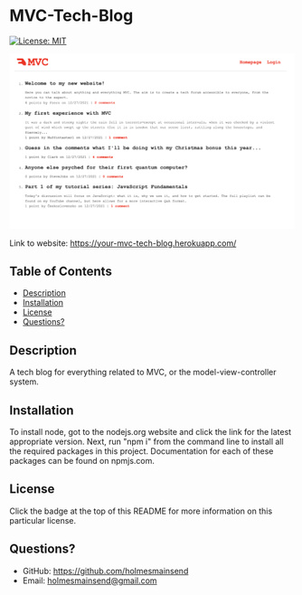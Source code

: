 # MVC-Tech-Blog

[![License: MIT](https://img.shields.io/badge/License-MIT-yellow.svg)](https://opensource.org/licenses/MIT)

![Screenshot of Website](public/MVC_capture.png)

Link to website: https://your-mvc-tech-blog.herokuapp.com/

  ## Table of Contents
  * [Description](#description)
  * [Installation](#installation)
  * [License](#license)
  * [Questions?](#questions?)


## Description
A tech blog for everything related to MVC, or the model-view-controller system.

## Installation
  To install node, got to the nodejs.org website and click the link for the latest appropriate version. Next, run "npm i" from the command line to install all the required packages in this project. Documentation for each of these packages can be found on npmjs.com.


## License
  Click the badge at the top of this README for more information on this particular license.


## Questions?
  * GitHub: https://github.com/holmesmainsend
  * Email: holmesmainsend@gmail.com